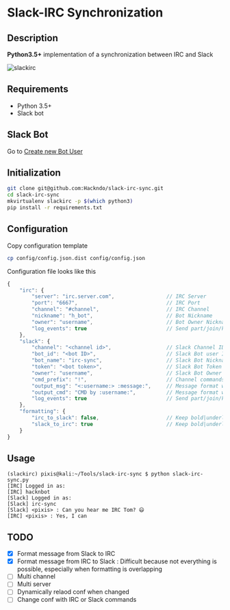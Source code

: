 # Slack-IRC Synchronization

Description
-----------

**Python3.5+** implementation of a synchronization between IRC and Slack

![slackirc](https://user-images.githubusercontent.com/11051803/32947338-ad9a7fe2-cb9b-11e7-8d9f-54c6a2dd7779.gif)

Requirements
------------

* Python 3.5+
* Slack bot 

Slack Bot
-----------

Go to [Create new Bot User](https://my.slack.com/services/new/bot)

Initialization
--------------

```sh
git clone git@github.com:Hackndo/slack-irc-sync.git
cd slack-irc-sync
mkvirtualenv slackirc -p $(which python3)
pip install -r requirements.txt
```

Configuration
-------------

Copy configuration template

```sh
cp config/config.json.dist config/config.json
```

Configuration file looks like this

```javascript
{
    "irc": {
        "server": "irc.server.com",                 // IRC Server
        "port": "6667",                             // IRC Port
        "channel": "#channel",                      // IRC Channel
        "nickname": "h_bot",                        // Bot Nickname
        "owner": "username",                        // Bot Owner Nickname (admin commands)
        "log_events": true                          // Send part/join/kick/quit to slack
    },
    "slack": {
        "channel": "<channel id>",                  // Slack Channel ID
        "bot_id": "<bot ID>",                       // Slack Bot user ID
        "bot_name": "irc-sync",                     // Slack Bot Nickname
        "token": "<bot token>",                     // Slack Bot Token
        "owner": "username",                        // Slack Bot Owner username (admin commands)
        "cmd_prefix": "!",                          // Channel commands prefix (if any)
        "output_msg": "<:username:> :message:",     // Message format when Slack message is received
        "output_cmd": "CMD by :username:",          // Message format when Slack command is received
        "log_events": true                          // Send part/join/kick/quit to IRC
    },
    "formatting": {
        "irc_to_slack": false,                      // Keep bold|underline|italic from IRC to Slack
        "slack_to_irc": true                        // Keep bold|underline|italic from Slack to IRC
    }
}
```

Usage
-----

```
(slackirc) pixis@kali:~/Tools/slack-irc-sync $ python slack-irc-sync.py 
[IRC] Logged in as:
[IRC] hacknbot
[Slack] Logged in as:
[Slack] irc-sync
[Slack] <pixis> : Can you hear me IRC Tom? 😃
[IRC] <pixis> : Yes, I can
```


TODO
----

- [X] Format message from Slack to IRC
- [X] Format message from IRC to Slack : Difficult because not everything is possible, especially when formatting is overlapping
- [ ] Multi channel
- [ ] Multi server
- [ ] Dynamically relaod conf when changed
- [ ] Change conf with IRC or Slack commands
